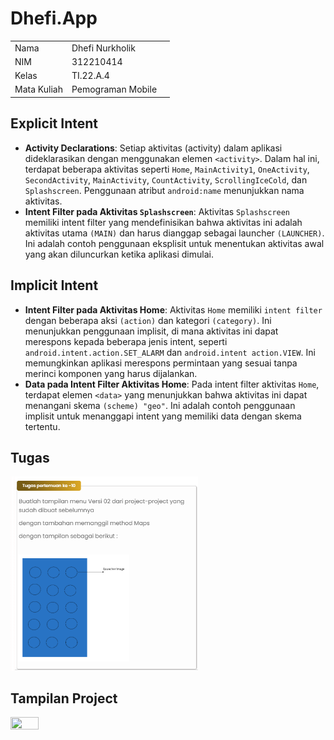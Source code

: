 # Dhefi.App

|  |  |  |
|-----|------|-----|
|Nama|Dhefi Nurkholik|
|NIM|312210414|
|Kelas|TI.22.A.4|
|Mata Kuliah|Pemograman Mobile|

## Explicit Intent

- **Activity Declarations**: Setiap aktivitas (activity) dalam aplikasi dideklarasikan dengan menggunakan elemen `<activity>`. Dalam hal ini, terdapat beberapa aktivitas seperti `Home`, `MainActivity1`, `OneActivity`, `SecondActivity`, `MainActivity`, `CountActivity`, `ScrollingIceCold`, dan `Splashscreen`. Penggunaan atribut `android:name` menunjukkan nama aktivitas.
- **Intent Filter pada Aktivitas `Splashscreen`**: Aktivitas `Splashscreen` memiliki intent filter yang mendefinisikan bahwa aktivitas ini adalah aktivitas utama `(MAIN)` dan harus dianggap sebagai launcher `(LAUNCHER)`. Ini adalah contoh penggunaan eksplisit untuk menentukan aktivitas awal yang akan diluncurkan ketika aplikasi dimulai.

## Implicit Intent

- **Intent Filter pada Aktivitas Home**: Aktivitas `Home` memiliki `intent filter` dengan beberapa aksi `(action)` dan kategori `(category)`. Ini menunjukkan penggunaan implisit, di mana aktivitas ini dapat merespons kepada beberapa jenis intent, seperti `android.intent.action.SET_ALARM` dan `android.intent action.VIEW`. Ini memungkinkan aplikasi merespons permintaan yang sesuai tanpa merinci komponen yang harus dijalankan.
- **Data pada Intent Filter Aktivitas Home**: Pada intent filter aktivitas `Home`, terdapat elemen `<data>` yang menunjukkan bahwa aktivitas ini dapat menangani skema `(scheme) "geo"`. Ini adalah contoh penggunaan implisit untuk menanggapi intent yang memiliki data dengan skema tertentu.

## Tugas

<img src="gambar/1.png" alt="Deskripsi Gambar" width="300"/>

## Tampilan Project

<img src="https://github.com/Dhefinurkholik/Dhefi.App/blob/main/gambar/record.gif" width=30% height=30%>